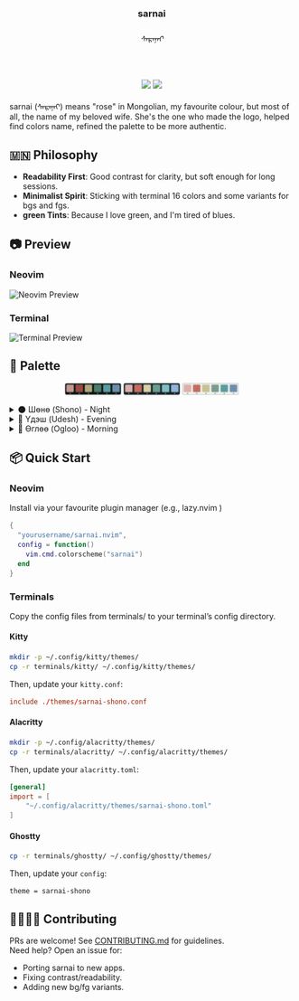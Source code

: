 
<h3 align="center">sarnai</h3>
<h6 align="center">ᠰᠠᠷᠠᠨᠠᠢ</h6>
<br/>
<p align="center">
  <a href="https://github.com/titembaatar/sarnai"><img src="https://img.shields.io/badge/SARNAI-v0.1.0-c7958d?style=for-the-badge&logo=github"></a>
  <a href="https://github.com/titembaatar/sarnai/blob/main/LICENSE"><img src="https://img.shields.io/badge/LICENSE-MIT-9d4a40?style=for-the-badge"></a>
</p>

sarnai (ᠰᠠᠷᠠᠨᠠᠢ) means "rose" in Mongolian, my favourite colour, but most of all, the name of my beloved wife.
She's the one who made the logo, helped find colors name, refined the palette to be more authentic. 

## 🇲🇳 Philosophy  
- **Readability First**: Good contrast for clarity, but soft enough for long sessions.  
- **Minimalist Spirit**: Sticking with terminal 16 colors and some variants for bgs and fgs.  
- **green Tints**: Because I love green, and I'm tired of blues.

## 📷 Preview  

### Neovim

![Neovim Preview](assets/sarnai-nvim.png)  

### Terminal

![Terminal Preview](assets/sarnai-terminal.png)  

## 🎨 Palette  
<p align="center">
  <img width="100px" src="assets/palettes/palette.png">
  <img width="100px" src="assets/palettes/palette-bright.png">
  <img width="100px" src="assets/palettes/palette-light.png">
</p>

<details>
<summary>🌑 Шөнө (Shono) - Night</summary>
<table>
  <tr><td><img src="assets/palettes/swatches/shono_base.png" width="23" style="border-radius:4px"></td><td>Хөвсгөл (Khövsgöl)</td><td><code>#0d1615</code></td><td>Deep forest floor</td></tr>
  <tr><td><img src="assets/palettes/swatches/shono_surface.png" width="23" style="border-radius:4px"></td><td>Хар Зурхны (Khar Zurkhnii)</td><td><code>#1a2328</code></td><td>Twilight rock formations</td></tr>
  <tr><td><img src="assets/palettes/swatches/shono_overlay.png" width="23" style="border-radius:4px"></td><td>Хайрхан (Khairkhan)</td><td><code>#2a363c</code></td><td>Mountain shadow</td></tr>
  <tr><td><img src="assets/palettes/swatches/shono_muted.png" width="23" style="border-radius:4px"></td><td>Бурхан (Burkhan)</td><td><code>#7c9b8e</code></td><td>Lichens on stone</td></tr>
  <tr><td><img src="assets/palettes/swatches/shono_subtle.png" width="23" style="border-radius:4px"></td><td>Инжен Буга (Ingen Buga)</td><td><code>#a3aeb5</code></td><td>Morning fog</td></tr>
  <tr><td><img src="assets/palettes/swatches/shono_text.png" width="23" style="border-radius:4px"></td><td>Цагаан (Tsagaan)</td><td><code>#d8e1e5</code></td><td>Moonlit snow</td></tr>
  <tr><td><img src="assets/palettes/swatches/shono_pink.png" width="23" style="border-radius:4px"></td><td>Сарнай (Sarnai)</td><td><code>#c7958d</code></td><td>Wild mountain rose</td></tr>
  <tr><td><img src="assets/palettes/swatches/shono_red.png" width="23" style="border-radius:4px"></td><td>Алтан (Altan)</td><td><code>#9d4a40</code></td><td>Nomadic hearth</td></tr>
  <tr><td><img src="assets/palettes/swatches/shono_yellow.png" width="23" style="border-radius:4px"></td><td>Говийн Элс (Goviin Els)</td><td><code>#b0a87a</code></td><td>Desert sands</td></tr>
  <tr><td><img src="assets/palettes/swatches/shono_green.png" width="23" style="border-radius:4px"></td><td>Хэнтий (Khentii)</td><td><code>#4a7d6a</code></td><td>Sacred forests</td></tr>
  <tr><td><img src="assets/palettes/swatches/shono_teal.png" width="23" style="border-radius:4px"></td><td>Дэлгэр (Derger)</td><td><code>#5a9b9e</code></td><td>Glacial waters</td></tr>
  <tr><td><img src="assets/palettes/swatches/shono_blue.png" width="23" style="border-radius:4px"></td><td>Тэнгэр (Tenger)</td><td><code>#6d8dad</code></td><td>Night sky</td></tr>
  <tr><td><img src="assets/palettes/swatches/shono_low.png" width="23" style="border-radius:4px"></td><td>Чоно (Chono)</td><td><code>#1a2328</code></td><td>Wolf's shadow</td></tr>
  <tr><td><img src="assets/palettes/swatches/shono_mid.png" width="23" style="border-radius:4px"></td><td>Төмөр (Tömör)</td><td><code>#2a363c</code></td><td>Iron ore veins</td></tr>
  <tr><td><img src="assets/palettes/swatches/shono_high.png" width="23" style="border-radius:4px"></td><td>Цас (Tsas)</td><td><code>#4a555c</code></td><td>Moonlit ice</td></tr>
</table>
</details>

<details>
<summary>🌆 Үдэш (Udesh) - Evening</summary>
<table>
  <tr><td><img src="assets/palettes/swatches/udesh_base.png" width="23" style="border-radius:4px"></td><td>Үдшийн Хөвсгөл (Udeshiin Khövsgöl)</td><td><code>#1a2328</code></td><td>Twilight lake reflections</td></tr>
  <tr><td><img src="assets/palettes/swatches/udesh_surface.png" width="23" style="border-radius:4px"></td><td>Үдшийн Чоно (Udeshiin Chono)</td><td><code>#2a363c</code></td><td>Evening wolf's fur</td></tr>
  <tr><td><img src="assets/palettes/swatches/udesh_overlay.png" width="23" style="border-radius:4px"></td><td>Үдшийн Төмөр (Udeshiin Tömör)</td><td><code>#4a555c</code></td><td>Dusk-lit iron cliffs</td></tr>
  <tr><td><img src="assets/palettes/swatches/udesh_muted.png" width="23" style="border-radius:4px"></td><td>Үдшийн Бурхан (Udeshiin Burkhan)</td><td><code>#8caa9e</code></td><td>Evening moss</td></tr>
  <tr><td><img src="assets/palettes/swatches/udesh_subtle.png" width="23" style="border-radius:4px"></td><td>Үдшийн Инжен (Udeshiin Ingen)</td><td><code>#c8c194</code></td><td>Golden hour mist</td></tr>
  <tr><td><img src="assets/palettes/swatches/udesh_text.png" width="23" style="border-radius:4px"></td><td>Үдшийн Цагаан (Udeshiin Tsagaan)</td><td><code>#e0e7eb</code></td><td>Last light on snow</td></tr>
  <tr><td><img src="assets/palettes/swatches/udesh_pink.png" width="23" style="border-radius:4px"></td><td>Үдшийн Сарнай (Udeshiin Sarnai)</td><td><code>#e0aeaa</code></td><td>Sunset on wild roses</td></tr>
  <tr><td><img src="assets/palettes/swatches/udesh_red.png" width="23" style="border-radius:4px"></td><td>Үдшийн Алтан (Udeshiin Altan)</td><td><code>#c76a5d</code></td><td>Glowing embers</td></tr>
  <tr><td><img src="assets/palettes/swatches/udesh_yellow.png" width="23" style="border-radius:4px"></td><td>Үдшийн Шар (Udeshiin Shar)</td><td><code>#d8d0a0</code></td><td>Golden steppe grasses</td></tr>
  <tr><td><img src="assets/palettes/swatches/udesh_green.png" width="23" style="border-radius:4px"></td><td>Үдшийн Хэнтий (Udeshiin Khentii)</td><td><code>#689f8e</code></td><td>Forest at dusk</td></tr>
  <tr><td><img src="assets/palettes/swatches/udesh_teal.png" width="23" style="border-radius:4px"></td><td>Үдшийн Дэлгэр (Udeshiin Derger)</td><td><code>#7dbfc5</code></td><td>Twilight streams</td></tr>
  <tr><td><img src="assets/palettes/swatches/udesh_blue.png" width="23" style="border-radius:4px"></td><td>Үдшийн Тэнгэр (Udeshiin Tenger)</td><td><code>#8fb3d9</code></td><td>Deepening evening sky</td></tr>
  <tr><td><img src="assets/palettes/swatches/udesh_low.png" width="23" style="border-radius:4px"></td><td>Үдшийн Хар (Udeshiin Khar)</td><td><code>#2a363c</code></td><td>Valley shadows</td></tr>
  <tr><td><img src="assets/palettes/swatches/udesh_mid.png" width="23" style="border-radius:4px"></td><td>Үдшийн Цэнхэр (Udeshiin Tsenkher)</td><td><code>#4a555c</code></td><td>Mountain silhouettes</td></tr>
  <tr><td><img src="assets/palettes/swatches/udesh_high.png" width="23" style="border-radius:4px"></td><td>Үдшийн Цас (Udeshiin Tsas)</td><td><code>#6d8dad</code></td><td>Moonrise glow</td></tr>
</table>
</details>

<details>
<summary>🌄 Өглөө (Ogloo) - Morning</summary>
<table>
  <tr><td><img src="assets/palettes/swatches/ogloo_base.png" width="23" style="border-radius:4px"></td><td>Өглөөний Нүүдэл (Ogloonii Nüüdel)</td><td><code>#f0f5eb</code></td><td>Morning mist over grass</td></tr>
  <tr><td><img src="assets/palettes/swatches/ogloo_surface.png" width="23" style="border-radius:4px"></td><td>Өглөөний Цагаан (Ogloonii Tsagaan)</td><td><code>#e0e7eb</code></td><td>Dew-covered plains</td></tr>
  <tr><td><img src="assets/palettes/swatches/ogloo_overlay.png" width="23" style="border-radius:4px"></td><td>Өглөөний Инжен (Ogloonii Ingen)</td><td><code>#d8e1e5</code></td><td>Morning fog in valleys</td></tr>
  <tr><td><img src="assets/palettes/swatches/ogloo_muted.png" width="23" style="border-radius:4px"></td><td>Өглөөний Бурхан (Ogloonii Burkhan)</td><td><code>#a3aeb5</code></td><td>Shaded stones</td></tr>
  <tr><td><img src="assets/palettes/swatches/ogloo_subtle.png" width="23" style="border-radius:4px"></td><td>Өглөөний Хэнтий (Ogloonii Khentii)</td><td><code>#7c9b8e</code></td><td>Forest at dawn</td></tr>
  <tr><td><img src="assets/palettes/swatches/ogloo_text.png" width="23" style="border-radius:4px"></td><td>Өглөөний Хар (Ogloonii Khar)</td><td><code>#4a555c</code></td><td>Morning shadows</td></tr>
  <tr><td><img src="assets/palettes/swatches/ogloo_pink.png" width="23" style="border-radius:4px"></td><td>Өглөөний Сарнай (Ogloonii Sarnai)</td><td><code>#d9a8ad</code></td><td>Blossoms at sunrise</td></tr>
  <tr><td><img src="assets/palettes/swatches/ogloo_red.png" width="23" style="border-radius:4px"></td><td>Өглөөний Алтан (Ogloonii Altan)</td><td><code>#b56359</code></td><td>Sunlit cliffs</td></tr>
  <tr><td><img src="assets/palettes/swatches/ogloo_yellow.png" width="23" style="border-radius:4px"></td><td>Өглөөний Шар (Ogloonii Shar)</td><td><code>#c8c194</code></td><td>Golden morning light</td></tr>
  <tr><td><img src="assets/palettes/swatches/ogloo_green.png" width="23" style="border-radius:4px"></td><td>Өглөөний Хэнтий (Ogloonii Khentii)</td><td><code>#7c9b8e</code></td><td>Dewy meadows</td></tr>
  <tr><td><img src="assets/palettes/swatches/ogloo_teal.png" width="23" style="border-radius:4px"></td><td>Өглөөний Дэлгэр (Ogloonii Derger)</td><td><code>#5a9b9e</code></td><td>Morning lake ripples</td></tr>
  <tr><td><img src="assets/palettes/swatches/ogloo_blue.png" width="23" style="border-radius:4px"></td><td>Өглөөний Тэнгэр (Ogloonii Tenger)</td><td><code>#6d8dad</code></td><td>Clear morning sky</td></tr>
  <tr><td><img src="assets/palettes/swatches/ogloo_low.png" width="23" style="border-radius:4px"></td><td>Өглөөний Цэнхэр (Ogloonii Tsenkher)</td><td><code>#e0e7eb</code></td><td>Soft morning glow</td></tr>
  <tr><td><img src="assets/palettes/swatches/ogloo_mid.png" width="23" style="border-radius:4px"></td><td>Өглөөний Цагаан (Ogloonii Tsagaan)</td><td><code>#d8e1e5</code></td><td>Morning mist</td></tr>
  <tr><td><img src="assets/palettes/swatches/ogloo_high.png" width="23" style="border-radius:4px"></td><td>Өглөөний Цас (Ogloonii Tsas)</td><td><code>#a3aeb5</code></td><td>Frost at dawn</td></tr>
</table>
</details>

## 📦 Quick Start  

### Neovim

Install via your favourite plugin manager (e.g., lazy.nvim )

```lua
{  
  "yourusername/sarnai.nvim",  
  config = function()  
    vim.cmd.colorscheme("sarnai")  
  end  
}
```

### Terminals  

Copy the config files from terminals/ to your terminal’s config directory.
#### Kitty
```bash
mkdir -p ~/.config/kitty/themes/
cp -r terminals/kitty/ ~/.config/kitty/themes/
```
Then, update your `kitty.conf`:
```conf
include ./themes/sarnai-shono.conf
```

#### Alacritty
```bash
mkdir -p ~/.config/alacritty/themes/
cp -r terminals/alacritty/ ~/.config/alacritty/themes/
```
Then, update your `alacritty.toml`:
```toml
[general]
import = [
    "~/.config/alacritty/themes/sarnai-shono.toml"
]
```

#### Ghostty
```bash
cp -r terminals/ghostty/ ~/.config/ghostty/themes/
```
Then, update your `config`:
```
theme = sarnai-shono
```

## 🫱🏼‍🫲🏽 Contributing  

PRs are welcome! See [CONTRIBUTING.md](CONTRIBUTING.md) for guidelines.  
Need help? Open an issue for:  
- Porting sarnai to new apps.
- Fixing contrast/readability. 
- Adding new bg/fg variants. 

